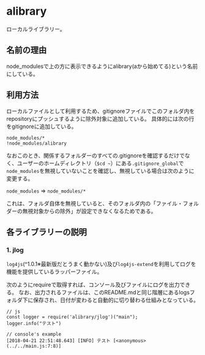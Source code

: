 # alibrary
ローカルライブラリー。

## 名前の理由
node_modulesで上の方に表示できるようにalibrary(aから始めてる)という名前にしている。

## 利用方法
ローカルファイルとして利用するため、gitignoreファイルでこのフォルダ内をrepositoryにプッシュするように除外対象に追加している。
具体的には次の行をgitignoreに追加している。

```
node_modules/*
!node_modules/alibrary
```

なおこのとき、関係するフォルダーのすべての.gitignoreを確認するだけでなく、ユーザーのホームディレクトリ（`$cd ~`）にある`.gitignore_global`で`node_modules`を無視していないことを確認し、無視している場合は次のように変更する。

`node_modules` => `node_modules/*`

これは、フォルダ自体を無視していると、そのフォルダ内の「ファイル・フォルダーの無視対象からの除外」が設定できなくなるためである。



## 各ライブラリーの説明

### 1. jlog

`log4js`(^1.0.1※最新版だとうまく動かない)及び`log4js-extend`を利用してログを機能を提供しているラッパーファイル。

次のようにrequireで取得すれば、コンソール及びファイルにログを出力できる。
なお、出力されるファイルは、このREADME.mdと同じ階層にあるlogsフォルダ下に保存され、日付が変わると自動的に切り替わる仕組みとなっている。
```
// js
const logger = require('alibrary/jlog')("main");
logger.info("テスト")

// console's example
[2018-04-21 22:51:48.643] [INFO] テスト [<anonymous> (../../main.js:7:8)]
```





